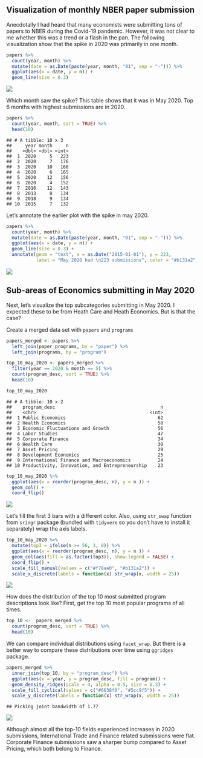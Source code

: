 ## Visualization of monthly NBER paper submission

Anecdotally I had heard that many economists were submitting tons of
papers to NBER during the Covid-19 pandemic. However, it was not clear
to me whether this was a trend or a flash in the pan. The following
visualization show that the spike in 2020 was primarily in one month.

``` r
papers %>% 
  count(year, month) %>% 
  mutate(date = as.Date(paste(year, month, "01", sep = "-"))) %>% 
  ggplot(aes(x = date, y = n)) +
  geom_line(size = 0.3) 
```

![](nber-code_files/figure-markdown_github/unnamed-chunk-1-1.png)

Which month saw the spike? This table shows that it was in May 2020. Top
6 months with highest submissions are in 2020.

``` r
papers %>% 
  count(year, month, sort = TRUE) %>% 
  head(10)
```

    ## # A tibble: 10 x 3
    ##     year month     n
    ##    <dbl> <dbl> <int>
    ##  1  2020     5   223
    ##  2  2020     7   176
    ##  3  2020    10   168
    ##  4  2020     6   165
    ##  5  2020    12   156
    ##  6  2020     4   152
    ##  7  2016    12   143
    ##  8  2013     8   134
    ##  9  2018     9   134
    ## 10  2015     7   132

Let’s annotate the earlier plot with the spike in may 2020.

``` r
papers %>% 
  count(year, month) %>% 
  mutate(date = as.Date(paste(year, month, "01", sep = "-"))) %>% 
  ggplot(aes(x = date, y = n)) +
  geom_line(size = 0.3) +
  annotate(geom = "text", x = as.Date("2015-01-01"), y = 223, 
           label = "May 2020 had \n223 submissions", color = "#b131a2", fontface = "italic")
```

![](nber-code_files/figure-markdown_github/unnamed-chunk-3-1.png)

## Sub-areas of Economics submitting in May 2020

Next, let’s visualize the top subcategories submitting in May 2020. I
expected these to be from Heath Care and Heath Economics. But is that
the case?

Create a merged data set with `papers` and `programs`

``` r
papers_merged <- papers %>% 
  left_join(paper_programs, by = "paper") %>% 
  left_join(programs, by = "program")
```

``` r
top_10_may_2020 <- papers_merged %>% 
  filter(year == 2020 & month == 5) %>% 
  count(program_desc, sort = TRUE) %>% 
  head(10)
```

``` r
top_10_may_2020
```

    ## # A tibble: 10 x 2
    ##    program_desc                                       n
    ##    <chr>                                          <int>
    ##  1 Public Economics                                  62
    ##  2 Health Economics                                  58
    ##  3 Economic Fluctuations and Growth                  56
    ##  4 Labor Studies                                     47
    ##  5 Corporate Finance                                 34
    ##  6 Health Care                                       30
    ##  7 Asset Pricing                                     29
    ##  8 Development Economics                             25
    ##  9 International Finance and Macroeconomics          24
    ## 10 Productivity, Innovation, and Entrepreneurship    23

``` r
top_10_may_2020 %>% 
  ggplot(aes(x = reorder(program_desc, n), y = n )) +
  geom_col() +
  coord_flip() 
```

![](nber-code_files/figure-markdown_github/unnamed-chunk-7-1.png)

Let’s fill the first 3 bars with a different color. Also, using
`str_swap` function from `sringr` package (bundled with `tidyvere` so
you don’t have to install it separately) wrap the axis labels.

``` r
top_10_may_2020 %>% 
  mutate(top3 = ifelse(n >= 56, 1, 0)) %>% 
  ggplot(aes(x = reorder(program_desc, n), y = n )) +
  geom_col(aes(fill = as.factor(top3)), show.legend = FALSE) +
  coord_flip() +
  scale_fill_manual(values = c("#f78ae0", "#b131a2")) +
  scale_x_discrete(labels = function(x) str_wrap(x, width = 25))
```

![](nber-code_files/figure-markdown_github/unnamed-chunk-8-1.png)

How does the distribution of the top 10 most submitted program
descriptions look like? First, get the top 10 most popular programs of
all times.

``` r
top_10 <-  papers_merged %>% 
  count(program_desc, sort = TRUE) %>%  
  head(10)
```

We can compare individual distributions using `facet_wrap`. But there is
a better way to compare these distributions over time using `ggridges`
package.

``` r
papers_merged %>% 
  inner_join(top_10, by = "program_desc") %>% 
  ggplot(aes(x = year, y = program_desc, fill = program)) +
  geom_density_ridges(scale = 4, alpha = 0.5, size = 0.3) + 
  scale_fill_cyclical(values = c("#6638f0", "#5cc9f5")) +
  scale_y_discrete(labels = function(x) str_wrap(x, width = 25))
```

    ## Picking joint bandwidth of 1.77

![](nber-code_files/figure-markdown_github/unnamed-chunk-10-1.png)

Although almost all the top-10 fields experienced increases in 2020
submissions, International Trade and Finance related submissions were
flat. Corporate Finance submissions saw a sharper bump compared to Asset
Pricing, which both belong to Finance.
